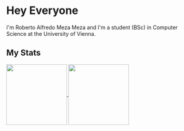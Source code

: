# Hey Everyone

I'm Roberto Alfredo Meza Meza and I'm a student (BSc) in Computer Science at the
University of Vienna.



## My Stats

<a href="https://github.com/anuraghazra/github-readme-stats">
  <img align="center" src="https://github-readme-stats.vercel.app/api/top-langs/?username=rmezameza&layout=compact&theme=vue-dark" style="height:160px;" />
</a>
<a href="https://github.com/anuraghazra/github-readme-stats">
  <img align="center" src="https://github-readme-stats.vercel.app/api?username=rmezameza&show_icons=true&theme=vue-dark" style="height:160px;" />
</a>



<!---
rmezameza/rmezameza is a ✨ special ✨ repository because its `README.md` (this file) appears on your GitHub profile.
You can click the Preview link to take a look at your changes.
--->
